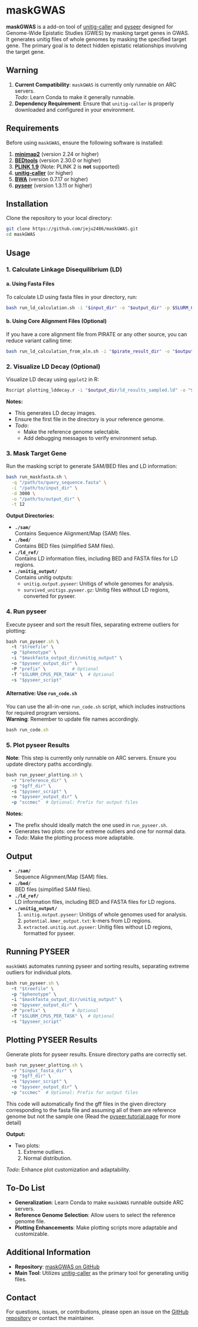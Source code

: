 # maskGWAS

**maskGWAS** is a add-on tool of [unitig-caller](https://github.com/bacpop/unitig-caller) and [pyseer](https://github.com/weecology/pyseer) designed for Genome-Wide Epistatic Studies (GWES) by masking target genes in GWAS. It generates unitig files of whole genomes by masking the specified target gene. The primary goal is to detect hidden epistatic relationships involving the target gene.

## Warning

1. **Current Compatibility**: `maskGWAS` is currently only runnable on ARC servers.  
   *Todo*: Learn Conda to make it generally runnable.
2. **Dependency Requirement**: Ensure that `unitig-caller` is properly downloaded and configured in your environment.

## Requirements

Before using `maskGWAS`, ensure the following software is installed:

1. **[minimap2](https://github.com/lh3/minimap2)** (version 2.24 or higher)
2. **[BEDtools](https://bedtools.readthedocs.io/en/latest/)** (version 2.30.0 or higher)
3. **[PLINK 1.9](https://www.cog-genomics.org/plink/1.9/)** (Note: PLINK 2 is **not** supported)
4. **[unitig-caller](https://github.com/bacpop/unitig-caller)** (or higher)
5. **[BWA](http://bio-bwa.sourceforge.net/)** (version 0.7.17 or higher)
6. **[pyseer](https://github.com/weecology/pyseer)** (version 1.3.11 or higher)

## Installation

Clone the repository to your local directory:

```bash
git clone https://github.com/jeju2486/maskGWAS.git
cd maskGWAS
```

## Usage

### 1. Calculate Linkage Disequilibrium (LD)

#### a. Using Fasta Files

To calculate LD using fasta files in your directory, run:

```bash
bash run_ld_calculation.sh -i "$input_dir" -o "$output_dir" -p $SLURM_CPUS_PER_TASK
```

#### b. Using Core Alignment Files (Optional)

If you have a core alignment file from PIRATE or any other source, you can reduce variant calling time:

```bash
bash run_ld_calculation_from_aln.sh -i "$pirate_result_dir" -o "$output_dir" -p $SLURM_CPUS_PER_TASK
```

### 2. Visualize LD Decay (Optional)

Visualize LD decay using `ggplot2` in R:

```bash
Rscript plotting_lddecay.r -i "$output_dir/ld_results_sampled.ld" -o "$output_dir"
```

**Notes:**
- This generates LD decay images.
- Ensure the first file in the directory is your reference genome.
- *Todo*:
  - Make the reference genome selectable.
  - Add debugging messages to verify environment setup.

### 3. Mask Target Gene

Run the masking script to generate SAM/BED files and LD information:

```bash
bash run_maskfasta.sh \
  -q "/path/to/query_sequence.fasta" \
  -i "/path/to/input_dir" \
  -d 3000 \
  -o "/path/to/output_dir" \
  -t 12
```

**Output Directories:**

- **`./sam/`**  
  Contains Sequence Alignment/Map (SAM) files.
- **`./bed/`**  
  Contains BED files (simplified SAM files).
- **`./ld_ref/`**  
  Contains LD information files, including BED and FASTA files for LD regions.
- **`./unitig_output/`**  
  Contains unitig outputs:
  - `unitig.output.pyseer`: Unitigs of whole genomes for analysis.
  - `survived_unitigs.pyseer.gz`: Unitig files without LD regions, converted for pyseer.

### 4. Run pyseer

Execute pyseer and sort the result files, separating extreme outliers for plotting:

```ruby
bash run_pyseer.sh \
  -t "$treefile" \
  -p "$phenotype" \
  -i "$maskfasta_output_dir/unitig_output" \
  -o "$pyseer_output_dir" \
  -P "prefix" \          # Optional
  -T "$SLURM_CPUS_PER_TASK" \  # Optional
  -s "$pyseer_script"
```

#### Alternative: Use `run_code.sh`

You can use the all-in-one `run_code.sh` script, which includes instructions for required program versions.  
**Warning**: Remember to update file names accordingly.

```ruby
bash run_code.sh
```

### 5. Plot pyseer Results

**Note**: This step is currently only runnable on ARC servers. Ensure you update directory paths accordingly.

```ruby
bash run_pyseer_plotting.sh \
  -r "$reference_dir" \
  -g "$gff_dir" \
  -s "$pyseer_script" \
  -o "$pyseer_output_dir" \
  -p "sccmec"  # Optional: Prefix for output files
```

**Notes:**
- The prefix should ideally match the one used in `run_pyseer.sh`.
- Generates two plots: one for extreme outliers and one for normal data.
- *Todo*: Make the plotting process more adaptable.

## Output

- **`./sam/`**  
  Sequence Alignment/Map (SAM) files.
- **`./bed/`**  
  BED files (simplified SAM files).
- **`./ld_ref/`**  
  LD information files, including BED and FASTA files for LD regions.
- **`./unitig_output/`**  
  1. `unitig.output.pyseer`: Unitigs of whole genomes used for analysis.
  2. `potential.kmer_output.txt`: k-mers from LD regions.
  3. `extracted.unitig.out.pyseer`: Unitig files without LD regions, formatted for pyseer.

## Running PYSEER

`maskGWAS` automates running pyseer and sorting results, separating extreme outliers for individual plots.

```ruby
bash run_pyseer.sh \
  -t "$treefile" \
  -p "$phenotype" \
  -i "$maskfasta_output_dir/unitig_output" \
  -o "$pyseer_output_dir" \
  -P "prefix" \          # Optional
  -T "$SLURM_CPUS_PER_TASK" \  # Optional
  -s "$pyseer_script"
```

## Plotting PYSEER Results

Generate plots for pyseer results. Ensure directory paths are correctly set.

```ruby
bash run_pyseer_plotting.sh \
  -r "$input_fasta_dir" \
  -g "$gff_dir" \
  -s "$pyseer_script" \
  -o "$pyseer_output_dir" \
  -p "sccmec"  # Optional: Prefix for output files
```
This code will automatically find the gff files in the given directory corresponding to the fasta file and assuming all of them are reference genome but not the sample one (Read the [pyseer tutorial page](https://pyseer.readthedocs.io/en/master/tutorial.html#k-mer-association-with-mixed-effects-model) for more detail)

**Output:**
- Two plots:
  1. Extreme outliers.
  2. Normal distribution.

*Todo*: Enhance plot customization and adaptability.

## To-Do List

- **Generalization**: Learn Conda to make `maskGWAS` runnable outside ARC servers.
- **Reference Genome Selection**: Allow users to select the reference genome file.
- **Plotting Enhancements**: Make plotting scripts more adaptable and customizable.

## Additional Information

- **Repository**: [maskGWAS on GitHub](https://github.com/jeju2486/maskGWAS)
- **Main Tool**: Utilizes [unitig-caller](https://github.com/bacpop/unitig-caller) as the primary tool for generating unitig files.

## Contact

For questions, issues, or contributions, please open an issue on the [GitHub repository](https://github.com/jeju2486/maskGWAS) or contact the maintainer.